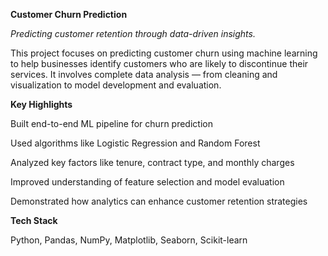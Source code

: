 **Customer Churn Prediction**

_Predicting customer retention through data-driven insights._

This project focuses on predicting customer churn using machine learning to help businesses identify customers who are likely to discontinue their services. It involves complete data analysis — from cleaning and visualization to model development and evaluation.

**Key Highlights**

Built end-to-end ML pipeline for churn prediction

Used algorithms like Logistic Regression and Random Forest

Analyzed key factors like tenure, contract type, and monthly charges

Improved understanding of feature selection and model evaluation

Demonstrated how analytics can enhance customer retention strategies

**Tech Stack**

Python, Pandas, NumPy, Matplotlib, Seaborn, Scikit-learn
